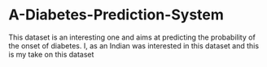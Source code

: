 # A-Diabetes-Prediction-System
This dataset is an interesting one and aims at predicting the probability of the onset of diabetes. I, as an Indian was interested in this dataset and this is my take on this dataset
